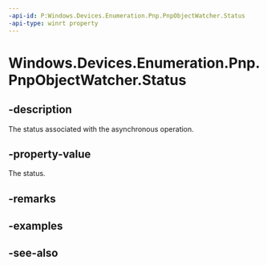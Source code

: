 ```yaml
---
-api-id: P:Windows.Devices.Enumeration.Pnp.PnpObjectWatcher.Status
-api-type: winrt property
---
```


<!-- Property syntax
public Windows.Devices.Enumeration.DeviceWatcherStatus Status { get; }
-->

# Windows.Devices.Enumeration.Pnp.PnpObjectWatcher.Status

## -description
The status associated with the asynchronous operation.

## -property-value
The status.

## -remarks

## -examples

## -see-also
